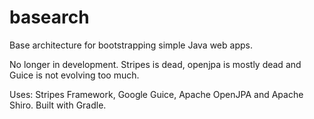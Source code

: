 basearch
========

Base architecture for bootstrapping simple Java web apps.

No longer in development. Stripes is dead, openjpa is mostly dead and Guice is not evolving too much.

Uses: Stripes Framework, Google Guice, Apache OpenJPA and Apache Shiro.
Built with Gradle.
